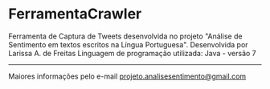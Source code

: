 # FerramentaCrawler
Ferramenta de Captura de Tweets desenvolvida no projeto "Análise de Sentimento em textos escritos na Língua Portuguesa". Desenvolvida por Larissa A. de Freitas
Linguagem de programação utilizada: Java - versão 7
________________________________
Maiores informações pelo e-mail projeto.analisesentimento@gmail.com

